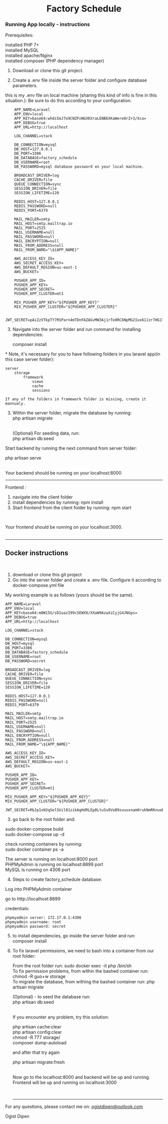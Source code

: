 <h1 align="center">Factory Schedule</h1>

<h3>Running App locally - instructions </h3>

Prerequisites:

installed PHP 7+ <br />
installed MySQL <br />
installed apache/Nginx<br />
installed composer (PHP dependency manager) <br />

1. Download or clone this git project.

2. Create a .env file inside the server folder and configure database parameters.

this is my .env file on local machine (sharing this kind of info is fine in this situation.):
Be sure to do this according to your configuration.

        APP_NAME=Laravel
        APP_ENV=local
        APP_KEY=base64:whds5mJ7o9CNZFnNGXKXraLENB6XKaWere8rZ+3/Xco=
        APP_DEBUG=true
        APP_URL=http://localhost

        LOG_CHANNEL=stack

        DB_CONNECTION=mysql
        DB_HOST=127.0.0.1
        DB_PORT=3306
        DB_DATABASE=factory_schedule
        DB_USERNAME=root
        DB_PASSWORD=mysql database password on your local machine.

        BROADCAST_DRIVER=log
        CACHE_DRIVER=file
        QUEUE_CONNECTION=sync
        SESSION_DRIVER=file
        SESSION_LIFETIME=120

        REDIS_HOST=127.0.0.1
        REDIS_PASSWORD=null
        REDIS_PORT=6379

        MAIL_MAILER=smtp
        MAIL_HOST=smtp.mailtrap.io
        MAIL_PORT=2525
        MAIL_USERNAME=null
        MAIL_PASSWORD=null
        MAIL_ENCRYPTION=null
        MAIL_FROM_ADDRESS=null
        MAIL_FROM_NAME="\${APP_NAME}"

        AWS_ACCESS_KEY_ID=
        AWS_SECRET_ACCESS_KEY=
        AWS_DEFAULT_REGION=us-east-1
        AWS_BUCKET=

        PUSHER_APP_ID=
        PUSHER_APP_KEY=
        PUSHER_APP_SECRET=
        PUSHER_APP_CLUSTER=mt1

        MIX_PUSHER_APP_KEY="${PUSHER_APP_KEY}"
        MIX_PUSHER_APP_CLUSTER="${PUSHER_APP_CLUSTER}"

        JWT_SECRET=pAiZzVTkpTY7RSParn4mTDnFAZAGvMW3Aj1rTo0RC6NpMG2Iux61Jzr7HG1l1PbO

3. Navigate into the server folder and run command for installing dependencies:

   composer install

\* Note, it's necessary for you to have following folders in you laravel app(in this case server folder):

    server
        storage
            framework
                views
                cache
                sessions

    If any of the folders in framework folder is missing, create it mannualy.

3. Within the server folder, migrate the database by running: <br />
   php artisan migrate<br /><br />

   (Optional) For seeding data, run: <br />
   php artisan db:seed
   <br />

Start backend by running the next command from server folder: <br />

php artisan serve

<br />
Your backend should be running on your localhost:8000

<br />
<hr />

Frontend :

1. navigate into the client folder
2. install dependencies by running: npm install
3. Start frontend from the client folder by running: npm start

<br />

Your frontend should be running on your localhost:3000.
<br />
<br />

<hr />

<h2>Docker instructions </h2>
<br />

1. download or clone this git project
2. Go into the server folder and create a .env file.
   Configure it according to docker-compose.yml file

My working example is as follows (yours should be the same).

    APP_NAME=Laravel
    APP_ENV=local
    APP_KEY=base64:m0W15G/sD1uazI99c5EWX8/XXaW9AzwXiCyjG4JNGps=
    APP_DEBUG=true
    APP_URL=http://localhost

    LOG_CHANNEL=stack

    DB_CONNECTION=mysql
    DB_HOST=mysql
    DB_PORT=3306
    DB_DATABASE=factory_schedule
    DB_USERNAME=root
    DB_PASSWORD=secret

    BROADCAST_DRIVER=log
    CACHE_DRIVER=file
    QUEUE_CONNECTION=sync
    SESSION_DRIVER=file
    SESSION_LIFETIME=120

    REDIS_HOST=127.0.0.1
    REDIS_PASSWORD=null
    REDIS_PORT=6379

    MAIL_MAILER=smtp
    MAIL_HOST=smtp.mailtrap.io
    MAIL_PORT=2525
    MAIL_USERNAME=null
    MAIL_PASSWORD=null
    MAIL_ENCRYPTION=null
    MAIL_FROM_ADDRESS=null
    MAIL_FROM_NAME="\${APP_NAME}"

    AWS_ACCESS_KEY_ID=
    AWS_SECRET_ACCESS_KEY=
    AWS_DEFAULT_REGION=us-east-1
    AWS_BUCKET=

    PUSHER_APP_ID=
    PUSHER_APP_KEY=
    PUSHER_APP_SECRET=
    PUSHER_APP_CLUSTER=mt1

    MIX_PUSHER_APP_KEY="${PUSHER_APP_KEY}"
    MIX_PUSHER_APP_CLUSTER="${PUSHER_APP_CLUSTER}"

    JWT_SECRET=RbJp1xN3qSelSUil81zikAgHdRLEp0LtuSs8VoB9zuuuxnam0rukNmRKnuoBpTlMySnCSQYsxiL9iMhXfMYLNxwzrR09CAMptY46vomHmGZ6lAvRFadakrM7H9zEgJOl

3.  go back to the root folder and:

sudo docker-compose build <br />
sudo docker-compose up -d

check running containers by running: <br />
sudo docker container ps -a

The server is running on localhost:8000 port <br />
PHPMyAdmin is running on localhost:8899 port <br />
MySQL is running on 4306 port <br />

4. Steps to create factory_schedule database:

Log into PHPMyAdmin container

go to http://localhost:8899

credentials: <br />

    phpmyadmin server: 172.17.0.1:4306
    phpmyadmin username: root
    phpmyadmin password: secret

5. to install dependencies, go inside the server folder and run: <br />
   composer install<br />

6. To fix laravel permissions, we need to bash into a container from our root folder:

   From the root folder run: sudo docker exec -it php /bin/sh <br />
   To fix permission problems, from within the bashed container run: chmod -R guo+w storage <br />
   To migrate the database, from withing the bashed container run: php artisan migrate <br />

   (Optional) - to seed the database run: <br />
   php artisan db:seed <br /> <br />

   If you encounter any problem, try this solution: <br />

   php artisan cache:clear <br />
   php artisan config:clear <br />
   chmod -R 777 storage/ <br />
   composer dump-autoload <br />

   and after that try again <br />

   php artisan migrate:fresh <br /><br />

   Now go to the localhost:8000 and backend will be up and running. <br />
   Frontend will be up and running on localhost:3000 <br />

    <br />
    <hr />

For any questions, please contact me on: ogistdipen@outlook.com <br />

Ogist Dipen
